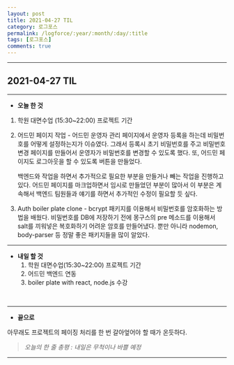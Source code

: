 ```yaml
---
layout: post
title: 2021-04-27 TIL
category: 로그포스
permalink: /logforce/:year/:month/:day/:title
tags: [로그포스]
comments: true
---
```


---

## 2021-04-27 TIL

---

- **오늘 한 것**
1. 학원 대면수업 (15:30~22:00) 프로젝트 기간

  2. 어드민 페이지 작업 - 어드민 운영자 관리 페이지에서 운영자 등록을 하는데 비밀번호를 어떻게 설정하는지가 이슈였다. 그래서 등록시 초기 비밀번호를 주고 비밀번호 변경 페이지를 만들어서 운영자가 비밀번호를 변경할 수 있도록 했다. 또, 어드민 페이지도 로그아웃을 할 수 있도록 버튼을 만들었다. 

     백엔드와 작업을 하면서 추가적으로 필요한 부분을 만들거나 빼는 작업을 진행하고 있다. 어드민 페이지를 마크업하면서 임시로 만들었던 부분이 많아서 이 부분은 계속해서 백엔드 팀원들과 얘기를 하면서 추가적인 수정이 필요할 듯 싶다.

  3. Auth boiler plate clone - bcrypt 패키지를 이용해서 비밀번호를 암호화하는 방법을 배웠다. 비밀번호를 DB에 저장하기 전에 몽구스의 pre 메소드를 이용해서 salt를 끼워넣은 복호화하기 어려운 암호를 만들어냈다. 뿐만 아니라 nodemon, body-parser 등 정말 좋은 패키지들을 많이 알았다. 

---

- **내일 할 것**
  1. 학원 대면수업(15:30~22:00) 프로젝트 기간
  2. 어드민 백엔드 연동
  3. boiler plate with react, node.js 수강

<br>

---

- **끝으로**

아무래도 프로젝트의 페이징 처리를 한 번 갈아엎어야 할 때가 온듯하다.

> _오늘의 한 줄 총평 : 내일은 무척이나 바쁠 예정_

---